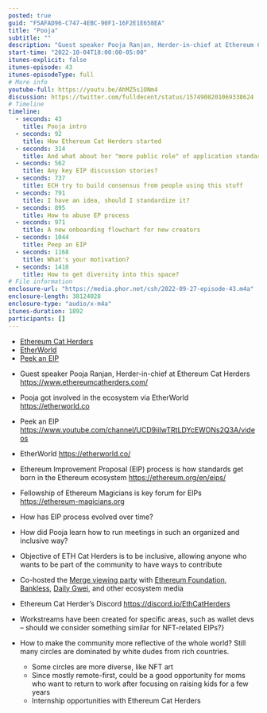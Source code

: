 ```yaml
---
posted: true
guid: "F5AFAD96-C747-4EBC-90F1-16F2E1E658EA"
title: "Pooja"
subtitle: ""
description: "Guest speaker Pooja Ranjan, Herder-in-chief at Ethereum Cat Herders, discusses how the Ethereum Improvement Proposal (EIP) process has evolved over time and how to make the community more reflective of the world. "
start-time: "2022-10-04T18:00:00-05:00"
itunes-explicit: false
itunes-episode: 43
itunes-episodeType: full
# More info
youtube-full: https://youtu.be/AhMZ5s1ONm4
discussion: https://twitter.com/fulldecent/status/1574908201069338624
# Timeline
timeline:
  - seconds: 43
    title: Pooja intro
  - seconds: 92
    title: How Ethereum Cat Herders started
  - seconds: 314
    title: And what about her "more public role" of application standards?
  - seconds: 562
    title: Any key EIP discussion stories?
  - seconds: 737
    title: ECH try to build consensus from people using this stuff
  - seconds: 791
    title: I have an idea, should I standardize it?
  - seconds: 895
    title: How to abuse EP process
  - seconds: 971
    title: A new onboarding flowchart for new creators
  - seconds: 1044
    title: Peep an EIP
  - seconds: 1168
    title: What's your motivation?
  - seconds: 1418
    title: How to get diversity into this space?
# File information
enclosure-url: "https://media.phor.net/csh/2022-09-27-episode-43.m4a"
enclosure-length: 38124028
enclosure-type: "audio/x-m4a"
itunes-duration: 1892
participants: []
---
```


- [Ethereum Cat Herders](https://www.ethereumcatherders.com/)
- [EtherWorld](https://etherworld.co/)
- [Peek an EIP](https://www.youtube.com/channel/UCD9iiIwTRtLDYcEWONs2Q3A/videos)

<!--end of quick notes-->

- Guest speaker Pooja Ranjan, Herder-in-chief at Ethereum Cat Herders https://www.ethereumcatherders.com/ 
- Pooja got involved in the ecosystem via EtherWorld https://etherworld.co 
- Peek an EIP https://www.youtube.com/channel/UCD9iiIwTRtLDYcEWONs2Q3A/videos
- EtherWorld https://etherworld.co/

- Ethereum Improvement Proposal (EIP) process is how standards get born in the Ethereum ecosystem https://ethereum.org/en/eips/
- Fellowship of Ethereum Magicians is key forum for EIPs https://ethereum-magicians.org
- How has EIP process evolved over time?
- How did Pooja learn how to run meetings in such an organized and inclusive way?
- Objective of ETH Cat Herders is to be inclusive, allowing anyone who wants to be part of the community to have ways to contribute
- Co-hosted the [Merge viewing party](https://ethereum.org/en/eips/) with [Ethereum Foundation](https://ethereum.foundation), [Bankless](https://www.bankless.com), [Daily Gwei](https://www.youtube.com/c/TheDailyGwei), and other ecosystem media
- Ethereum Cat Herder’s Discord https://discord.io/EthCatHerders
- Workstreams have been created for specific areas, such as wallet devs – should we consider something similar for NFT-related EIPs?}
- How to make the community more reflective of the whole world? Still many circles are dominated by white dudes from rich countries.
  - Some circles are more diverse, like NFT art
  - Since mostly remote-first, could be a good opportunity for moms who want to return to work after focusing on raising kids for a few years
  - Internship opportunities with Ethereum Cat Herders